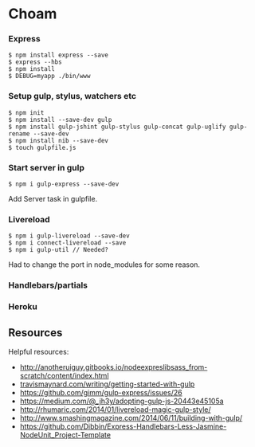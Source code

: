 # Choam

### Express

    $ npm install express --save
    $ express --hbs
    $ npm install
    $ DEBUG=myapp ./bin/www

### Setup gulp, stylus, watchers etc

    $ npm init
    $ npm install --save-dev gulp
    $ npm install gulp-jshint gulp-stylus gulp-concat gulp-uglify gulp-rename --save-dev
    $ npm install nib --save-dev
    $ touch gulpfile.js

### Start server in gulp

    $ npm i gulp-express --save-dev

Add Server task in gulpfile.

### Livereload

    $ npm i gulp-livereload --save-dev
    $ npm i connect-livereload --save
    $ npm i gulp-util // Needed?

Had to change the port in node_modules for some reason.

### Handlebars/partials

### Heroku

## Resources

Helpful resources:
* http://anotheruiguy.gitbooks.io/nodeexpreslibsass_from-scratch/content/index.html
* [travismaynard.com/writing/getting-started-with-gulp](http://travismaynard.com/writing/getting-started-with-gulp)
* https://github.com/gimm/gulp-express/issues/26
* https://medium.com/@_jh3y/adopting-gulp-js-20443e45105a
* http://rhumaric.com/2014/01/livereload-magic-gulp-style/
* http://www.smashingmagazine.com/2014/06/11/building-with-gulp/
* https://github.com/Dibbin/Express-Handlebars-Less-Jasmine-NodeUnit_Project-Template
